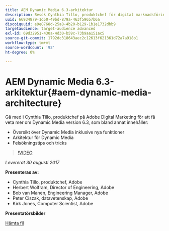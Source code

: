 ```yaml
---
title: AEM Dynamic Media 6.3-arkitektur
description: Besök Cynthia Tillo, produktchef för digital marknadsföring på Adobe för att få veta mer om Dynamic Media version 6.3.
uuid: 66934879-1d50-49bd-879a-463f59657b6a
discoiquuid: e9e8768d-25a8-4b20-b129-1b1e1732dbb9
targetaudience: target-audience advanced
exl-id: 69d32951-430a-4d30-b59c-73b9aa151ac5
source-git-commit: 1792dc318643aec2c12613f621361d72a7a918b1
workflow-type: tm+mt
source-wordcount: '92'
ht-degree: 0%

---
```


# AEM Dynamic Media 6.3-arkitektur{#aem-dynamic-media-architecture}

Gå med i Cynthia Tillo, produktchef på Adobe Digital Marketing för att få veta mer om Dynamic Media version 6.3, som bland annat innehåller:

* Översikt över Dynamic Media inklusive nya funktioner
* Arkitektur för Dynamic Media
* Felsökningstips och tricks

>[!VIDEO](https://video.tv.adobe.com/v/19570/?quality=9)

*Levererat 30 augusti 2017*

**Presenteras av:**

* Cynthia Tillo, produktchef, Adobe
* Herbert Wolfram, Director of Engineering, Adobe
* Bob van Manen, Engineering Manager, Adobe
* Peter Ciszak, datavetenskap, Adobe
* Kirk Jones, Computer Scientist, Adobe

**Presentatörsbilder**

[Hämta fil](assets/dynamicmedia83017.pdf)
<!--
[Get back to the Overview](https://helpx.adobe.com/experience-manager/kt/eseminars/gems/aem-index.html)
-->
